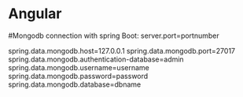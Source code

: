 # Angular

#Mongodb connection with spring Boot:
server.port=portnumber

spring.data.mongodb.host=127.0.0.1
spring.data.mongodb.port=27017
spring.data.mongodb.authentication-database=admin
spring.data.mongodb.username=username
spring.data.mongodb.password=password
spring.data.mongodb.database=dbname
